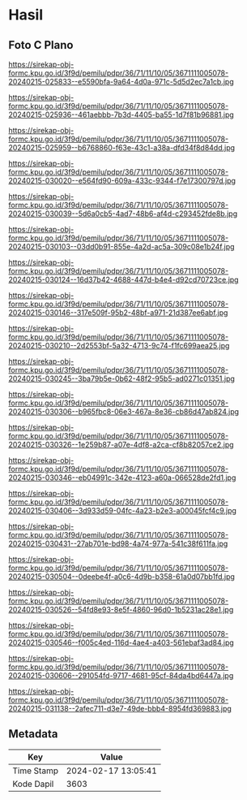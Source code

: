 # Hasil

## Foto C Plano

https://sirekap-obj-formc.kpu.go.id/3f9d/pemilu/pdpr/36/71/11/10/05/3671111005078-20240215-025833--e5590bfa-9a64-4d0a-971c-5d5d2ec7a1cb.jpg

https://sirekap-obj-formc.kpu.go.id/3f9d/pemilu/pdpr/36/71/11/10/05/3671111005078-20240215-025936--461aebbb-7b3d-4405-ba55-1d7f81b96881.jpg

https://sirekap-obj-formc.kpu.go.id/3f9d/pemilu/pdpr/36/71/11/10/05/3671111005078-20240215-025959--b6768860-f63e-43c1-a38a-dfd34f8d84dd.jpg

https://sirekap-obj-formc.kpu.go.id/3f9d/pemilu/pdpr/36/71/11/10/05/3671111005078-20240215-030020--e564fd90-609a-433c-9344-f7e17300797d.jpg

https://sirekap-obj-formc.kpu.go.id/3f9d/pemilu/pdpr/36/71/11/10/05/3671111005078-20240215-030039--5d6a0cb5-4ad7-48b6-af4d-c293452fde8b.jpg

https://sirekap-obj-formc.kpu.go.id/3f9d/pemilu/pdpr/36/71/11/10/05/3671111005078-20240215-030103--03dd0b91-855e-4a2d-ac5a-309c08e1b24f.jpg

https://sirekap-obj-formc.kpu.go.id/3f9d/pemilu/pdpr/36/71/11/10/05/3671111005078-20240215-030124--16d37b42-4688-447d-b4e4-d92cd70723ce.jpg

https://sirekap-obj-formc.kpu.go.id/3f9d/pemilu/pdpr/36/71/11/10/05/3671111005078-20240215-030146--317e509f-95b2-48bf-a971-21d387ee6abf.jpg

https://sirekap-obj-formc.kpu.go.id/3f9d/pemilu/pdpr/36/71/11/10/05/3671111005078-20240215-030210--2d2553bf-5a32-4713-9c74-f1fc699aea25.jpg

https://sirekap-obj-formc.kpu.go.id/3f9d/pemilu/pdpr/36/71/11/10/05/3671111005078-20240215-030245--3ba79b5e-0b62-48f2-95b5-ad0271c01351.jpg

https://sirekap-obj-formc.kpu.go.id/3f9d/pemilu/pdpr/36/71/11/10/05/3671111005078-20240215-030306--b965fbc8-06e3-467a-8e36-cb86d47ab824.jpg

https://sirekap-obj-formc.kpu.go.id/3f9d/pemilu/pdpr/36/71/11/10/05/3671111005078-20240215-030326--1e259b87-a07e-4df8-a2ca-cf8b82057ce2.jpg

https://sirekap-obj-formc.kpu.go.id/3f9d/pemilu/pdpr/36/71/11/10/05/3671111005078-20240215-030346--eb04991c-342e-4123-a60a-066528de2fd1.jpg

https://sirekap-obj-formc.kpu.go.id/3f9d/pemilu/pdpr/36/71/11/10/05/3671111005078-20240215-030406--3d933d59-04fc-4a23-b2e3-a00045fcf4c9.jpg

https://sirekap-obj-formc.kpu.go.id/3f9d/pemilu/pdpr/36/71/11/10/05/3671111005078-20240215-030431--27ab701e-bd98-4a74-977a-541c38f611fa.jpg

https://sirekap-obj-formc.kpu.go.id/3f9d/pemilu/pdpr/36/71/11/10/05/3671111005078-20240215-030504--0deebe4f-a0c6-4d9b-b358-61a0d07bb1fd.jpg

https://sirekap-obj-formc.kpu.go.id/3f9d/pemilu/pdpr/36/71/11/10/05/3671111005078-20240215-030526--54fd8e93-8e5f-4860-96d0-1b5231ac28e1.jpg

https://sirekap-obj-formc.kpu.go.id/3f9d/pemilu/pdpr/36/71/11/10/05/3671111005078-20240215-030546--f005c4ed-116d-4ae4-a403-561ebaf3ad84.jpg

https://sirekap-obj-formc.kpu.go.id/3f9d/pemilu/pdpr/36/71/11/10/05/3671111005078-20240215-030606--291054fd-9717-4681-95cf-84da4bd6447a.jpg

https://sirekap-obj-formc.kpu.go.id/3f9d/pemilu/pdpr/36/71/11/10/05/3671111005078-20240215-031138--2afec711-d3e7-49de-bbb4-8954fd369883.jpg


## Metadata

| Key        | Value               |
| ---------- | ------------------- |
| Time Stamp | 2024-02-17 13:05:41 |
| Kode Dapil | 3603                |



